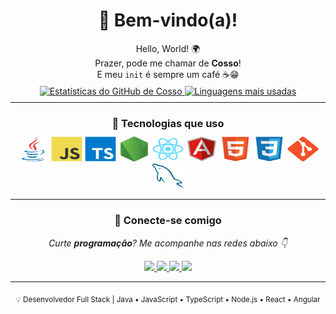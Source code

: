 <h1 align="center">👋 Bem-vindo(a)!</h1>

<p align="center">
  Hello, World! 🌍 <br>
  Prazer, pode me chamar de <strong>Cosso</strong>!<br>
  E meu <code>init</code> é sempre um café ☕😁
</p>

<div align="center" style="margin-top: -10px; margin-bottom: -5px;">
  <a href="https://github.com/biel-cosso">
    <img height="170em" src="https://github-readme-stats.vercel.app/api?username=biel-cosso&show_icons=true&theme=tokyonight&include_all_commits=true&count_private=true&locale=pt-br&border_radius=15" alt="Estatísticas do GitHub de Cosso"/>
    <img height="170em" src="https://github-readme-stats.vercel.app/api/top-langs/?username=biel-cosso&layout=compact&langs_count=10&theme=tokyonight&locale=pt-br&border_radius=15" alt="Linguagens mais usadas"/>
  </a>
</div>

---

<h3 align="center">🚀 Tecnologias que uso</h3>

<div align="center" style="margin-top: -5px; margin-bottom: 10px;">
  <img alt="Java" height="40" width="50" src="https://raw.githubusercontent.com/devicons/devicon/master/icons/java/java-original.svg">
  <img alt="JavaScript" height="40" width="50" src="https://raw.githubusercontent.com/devicons/devicon/master/icons/javascript/javascript-original.svg">
  <img alt="TypeScript" height="40" width="50" src="https://raw.githubusercontent.com/devicons/devicon/master/icons/typescript/typescript-original.svg">
  <img alt="Node.js" height="40" width="50" src="https://raw.githubusercontent.com/devicons/devicon/master/icons/nodejs/nodejs-original.svg">
  <img alt="React" height="40" width="50" src="https://raw.githubusercontent.com/devicons/devicon/master/icons/react/react-original.svg">
  <img alt="Angular" height="40" width="50" src="https://raw.githubusercontent.com/devicons/devicon/master/icons/angularjs/angularjs-original.svg">
  <img alt="HTML5" height="40" width="50" src="https://raw.githubusercontent.com/devicons/devicon/master/icons/html5/html5-original.svg">
  <img alt="CSS3" height="40" width="50" src="https://raw.githubusercontent.com/devicons/devicon/master/icons/css3/css3-original.svg">
  <img alt="Git" height="40" width="50" src="https://raw.githubusercontent.com/devicons/devicon/master/icons/git/git-original.svg">
  <img alt="MySQL" height="40" width="50" src="https://raw.githubusercontent.com/devicons/devicon/master/icons/mysql/mysql-original.svg">
</div>

---

<h3 align="center">📱 Conecte-se comigo</h3>

<p align="center">
  <em>Curte <strong>programação</strong>? Me acompanhe nas redes abaixo 👇</em>
</p>

<p align="center">
  <a href="https://instagram.com/bielcosso" target="_blank">
    <img src="https://img.shields.io/badge/Instagram-E4405F?style=for-the-badge&logo=instagram&logoColor=white"/>
  </a>
  <a href="mailto:cosso.gabriel@gmail.com" target="_blank">
    <img src="https://img.shields.io/badge/Gmail-D14836?style=for-the-badge&logo=gmail&logoColor=white"/>
  </a>
  <a href="https://www.linkedin.com/in/gabriel-cosso/" target="_blank">
    <img src="https://img.shields.io/badge/LinkedIn-0A66C2?style=for-the-badge&logo=linkedin&logoColor=white"/>
  </a>
  <a href="https://wa.me/5532998334322" target="_blank">
    <img src="https://img.shields.io/badge/WhatsApp-25D366?style=for-the-badge&logo=whatsapp&logoColor=white"/>
  </a>
</p>

---

<p align="center">
  <sub>💡 Desenvolvedor Full Stack | Java • JavaScript • TypeScript • Node.js • React • Angular</sub>
</p>
